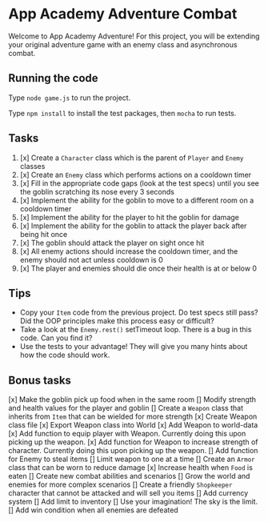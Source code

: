 # App Academy Adventure Combat

Welcome to App Academy Adventure! For this project, you will be extending your
original adventure game with an enemy class and asynchronous combat.

## Running the code

Type `node game.js` to run the project.

Type `npm install` to install the test packages, then `mocha` to run tests.


## Tasks

1. [x] Create a `Character` class which is the parent of `Player` and `Enemy`
   classes
2. [x] Create an `Enemy` class which performs actions on a cooldown timer
3. [x] Fill in the appropriate code gaps (look at the test specs) until you see
   the goblin scratching its nose every 3 seconds
4. [x] Implement the ability for the goblin to move to a different room on a
   cooldown timer
5. [x] Implement the ability for the player to hit the goblin for damage
6. [x] Implement the ability for the goblin to attack the player back after being
   hit once
7. [x] The goblin should attack the player on sight once hit
8. [x] All enemy actions should increase the cooldown timer, and the enemy should
   not act unless cooldown is 0
9. [x] The player and enemies should die once their health is at or below 0

## Tips

* Copy your `Item` code from the previous project. Do test specs still pass?
  Did the OOP principles make this process easy or difficult?
* Take a look at the `Enemy.rest()` setTimeout loop. There is a bug in this
  code. Can you find it?
* Use the tests to your advantage! They will give you many hints about how the
  code should work.

## Bonus tasks

[x] Make the goblin pick up food when in the same room
[] Modify strength and health values for the player and goblin
[] Create a `Weapon` class that inherits from `Item` that can be wielded for more strength
   [x] Create Weapon class file
   [x] Export Weapon class into World
   [x] Add Weapon to world-data
   [x] Add function to equip player with Weapon. Currently doing this upon picking up the weapon.
   [x] Add function for Weapon to increase strength of character. Currently doing this upon picking up the weapon.
   [] Add function for Enemy to steal items
   [] Limit weapon to one at a time
[] Create an `Armor` class that can be worn to reduce damage
[x] Increase health when `Food` is eaten
[] Create new combat abilities and scenarios
[] Grow the world and enemies for more complex scenarios
[] Create a friendly `Shopkeeper` character that cannot be attacked and will sell you items
   [] Add currency system
   [] Add limit to inventory
[] Use your imagination! The sky is the limit.
   [] Add win condition when all enemies are defeated
